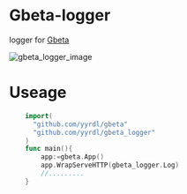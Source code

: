 # Gbeta-logger

logger for [Gbeta](https://github.com/yyrdl/Gbeta)


![gbeta_logger_image](http://d.pcs.baidu.com/thumbnail/f9c584af57c4d599ef3c4d07644104e3?fid=758558173-250528-157792661795900&time=1460178000&rt=sh&sign=FDTAER-DCb740ccc5511e5e8fedcff06b081203-QpbfgkCPK92Iwx2zrgvMck4A%2Fn4%3D&expires=8h&chkv=0&chkbd=0&chkpc=&dp-logid=2308795735709843142&dp-callid=0&size=c710_u500&quality=100)
# Useage
```go
    import(
	  "github.com/yyrdl/gbeta"
	  "github.com/yyrdl/gbeta_logger"
	)
	func main(){
		app:=gbeta.App()
		app.WrapServeHTTP(gbeta_logger.Log)
		//.........
	}
```
